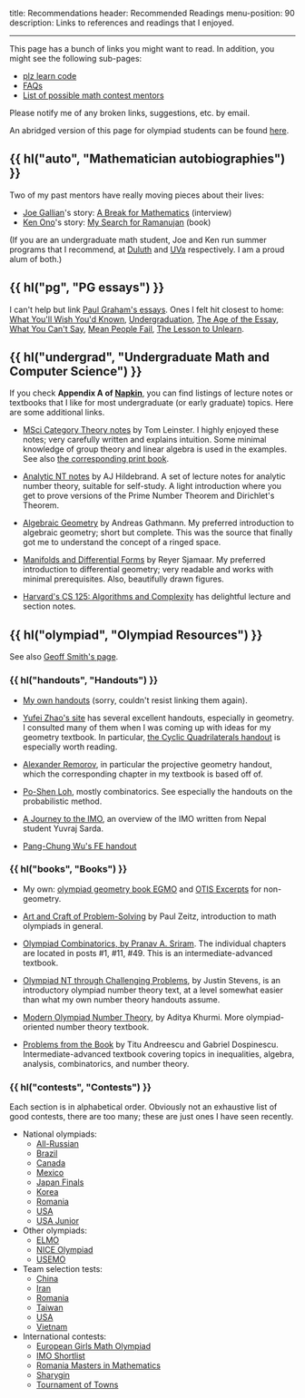 title: Recommendations
header: Recommended Readings
menu-position: 90
description: Links to references and readings that I enjoyed.

---

This page has a bunch of links you might want to read.
In addition, you might see the following sub-pages:

- [plz learn code](techsupport.html)
- [FAQs](faqs.html)
- [List of possible math contest mentors](mentors.html)

Please notify me of any broken links, suggestions, etc. by email.

An abridged version of this page for olympiad students
can be found [here](wherestart.html).

## {{ hl("auto", "Mathematician autobiographies") }}

Two of my past mentors have really moving pieces about their lives:

- [Joe Gallian][joe]'s story:
  [A Break for Mathematics][CMJ] (interview)
- [Ken Ono][ken]'s story:
  [My Search for Ramanujan][rama] (book)

(If you are an undergraduate math student, Joe and Ken run summer programs
that I recommend, at [Duluth](https://www.d.umn.edu/~jgallian/REU.html)
and [UVa](https://uva.theopenscholar.com/ken-ono/reus) respectively.
I am a proud alum of both.)

[CMJ]: https://www.d.umn.edu/~jgallian/CMJ_interview2.pdf
[rama]: https://link.springer.com/book/10.1007/978-3-319-25568-2
[joe]: https://en.wikipedia.org/wiki/Joseph_Gallian
[ken]: https://en.wikipedia.org/wiki/Ken_Ono

## {{ hl("pg", "PG essays") }}

I can't help but link
[Paul Graham's essays](https://www.paulgraham.com/articles.html).
Ones I felt hit closest to home:
[What You'll Wish You'd Known](https://www.paulgraham.com/hs.html),
[Undergraduation](https://www.paulgraham.com/college.html),
[The Age of the Essay](https://www.paulgraham.com/essay.html),
[What You Can't Say](https://www.paulgraham.com/say.html),
[Mean People Fail](https://www.paulgraham.com/mean.html),
[The Lesson to Unlearn](https://www.paulgraham.com/lesson.html).

## {{ hl("undergrad", "Undergraduate Math and Computer Science") }}

If you check **Appendix A of [Napkin](napkin.html)**,
you can find listings of lecture notes or textbooks
that I like for most undergraduate (or early graduate) topics.
Here are some additional links.

- [MSci Category Theory notes](https://arxiv.org/abs/1612.09375) by Tom Leinster.
  I highly enjoyed these notes; very carefully written and explains intuition.
  Some minimal knowledge of group theory and linear algebra is used in the examples.
  See also [the corresponding print book](https://www.maths.ed.ac.uk/~tl/bct/).

- [Analytic NT notes](https://web.archive.org/web/20230326025121/https://faculty.math.illinois.edu/~hildebr/ant/main.pdf) by AJ Hildebrand.
  A set of lecture notes for analytic number theory, suitable for self-study.
  A light introduction where you get to prove versions of the Prime Number Theorem and Dirichlet's Theorem.

- [Algebraic Geometry](https://www.mathematik.uni-kl.de/~gathmann/de/alggeom.php) by Andreas Gathmann.
  My preferred introduction to algebraic geometry; short but complete.
  This was the source that finally got me to understand the concept of a ringed space.

- [Manifolds and Differential Forms](https://ghostarchive.org/pdfarchive/4452g-manifold.pdf) by Reyer Sjamaar.
  My preferred introduction to differential geometry; very readable and works with minimal prerequisites.
  Also, beautifully drawn figures.

- [Harvard's CS 125: Algorithms and Complexity](https://people.seas.harvard.edu/~cs125/) has delightful lecture and section notes.

## {{ hl("olympiad", "Olympiad Resources") }}

See also [Geoff Smith's page](https://people.bath.ac.uk/masgcs/advice.html).

### {{ hl("handouts", "Handouts") }}

- [My own handouts](olympiad.html) (sorry, couldn't resist linking them again).

- [Yufei Zhao's site](https://yufeizhao.com/olympiad.html) has several excellent handouts,
  especially in geometry.
  I consulted many of them when I was coming up
  with ideas for my geometry textbook.
  In particular, [the Cyclic Quadrilaterals handout](https://yufeizhao.com/olympiad/cyclic_quad.pdf)
  is especially worth reading.

- [Alexander Remorov](https://alexanderrem.weebly.com/math-competitions.html),
  in particular the projective geometry handout,
  which the corresponding chapter in my textbook is based off of.

- [Po-Shen Loh](https://math.cmu.edu/~ploh/olympiad.shtml), mostly combinatorics.
  See especially the handouts on the probabilistic method.

- [A Journey to the IMO](upload/Sarda-Journey.pdf),
  an overview of the IMO written from Nepal student Yuvraj Sarda.

- [Pang-Chung Wu's FE handout](https://aops.com/community/p10968935)

### {{ hl("books", "Books") }}

- My own: [olympiad geometry book EGMO](geombook.html)
  and [OTIS Excerpts](excerpts.html) for non-geometry.

- [Art and Craft of Problem-Solving][acops] by Paul Zeitz,
  introduction to math olympiads in general.

- [Olympiad Combinatorics, by Pranav A. Sriram](https://www.aops.com/community/c6h601134).
  The individual chapters are located in posts #1, #11, #49.
  This is an intermediate-advanced textbook.

- [Olympiad NT through Challenging Problems](https://s3.amazonaws.com/aops-cdn.artofproblemsolving.com/resources/articles/olympiad-number-theory.pdf), by Justin Stevens,
  is an introductory olympiad number theory text,
  at a level somewhat easier than what my own number theory handouts assume.

- [Modern Olympiad Number Theory](https://aops.com/community/c6h2344755), by Aditya Khurmi.
  More olympiad-oriented number theory textbook.

- [Problems from the Book](https://maa.org/press/maa-reviews/problems-from-the-book)
  by Titu Andreescu and Gabriel Dospinescu.
  Intermediate-advanced textbook covering topics in inequalities,
  algebra, analysis, combinatorics, and number theory.

[acops]: https://www.wiley.com/en-us/The+Art+and+Craft+of+Problem+Solving%2C+3rd+Edition-p-9781119239901

### {{ hl("contests", "Contests") }}

Each section is in alphabetical order.
Obviously not an exhaustive list of good contests,
there are too many; these are just ones I have seen recently.

- National olympiads:
  - [All-Russian](https://aops.com/community/c3371_allrussian_olympiad)
  - [Brazil](https://aops.com/community/c3273)
  - [Canada](https://aops.com/community/c3277)
  - [Mexico](https://aops.com/community/c3344_mexico_national_olympiad)
  - [Japan Finals](https://artofproblemsolving.com/community/c3327_japan_mo_finals)
  - [Korea](https://aops.com/community/c3383_korea_national_olympiad)
  - [Romania](https://aops.com/community/c3365)
  - [USA](problems.html)
  - [USA Junior](problems.html)
- Other olympiads:
  - [ELMO](problems.html)
  - [NICE Olympiad](https://www.nicecontest.xyz)
  - [USEMO](usemo.html)
- Team selection tests:
  - [China](https://aops.com/community/c3282)
  - [Iran](https://aops.com/community/c3321)
  - [Romania](https://aops.com/community/c3366)
  - [Taiwan](https://aops.com/community/c41558)
  - [USA](problems.html)
  - [Vietnam](https://aops.com/community/c3442)
- International contests:
  - [European Girls Math Olympiad](https://www.egmo.org/egmos/)
  - [IMO Shortlist](https://www.imo-official.org/problems.aspx)
  - [Romania Masters in Mathematics](https://rmms.lbi.ro/)
  - [Sharygin](https://www.aops.com/community/c3372_sharygin_geometry_olympiad)
  - [Tournament of Towns](https://aops.com/community/c3239)

